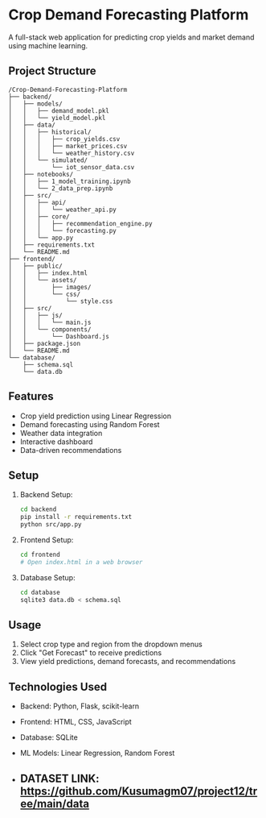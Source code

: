 # Crop Demand Forecasting Platform

A full-stack web application for predicting crop yields and market demand using machine learning.

## Project Structure

```
/Crop-Demand-Forecasting-Platform
├── backend/
│   ├── models/
│   │   ├── demand_model.pkl
│   │   └── yield_model.pkl
│   ├── data/
│   │   ├── historical/
│   │   │   ├── crop_yields.csv
│   │   │   ├── market_prices.csv
│   │   │   └── weather_history.csv
│   │   └── simulated/
│   │       └── iot_sensor_data.csv
│   ├── notebooks/
│   │   ├── 1_model_training.ipynb
│   │   └── 2_data_prep.ipynb
│   ├── src/
│   │   ├── api/
│   │   │   └── weather_api.py
│   │   ├── core/
│   │   │   ├── recommendation_engine.py
│   │   │   └── forecasting.py
│   │   └── app.py
│   ├── requirements.txt
│   └── README.md
├── frontend/
│   ├── public/
│   │   ├── index.html
│   │   └── assets/
│   │       ├── images/
│   │       └── css/
│   │           └── style.css
│   ├── src/
│   │   ├── js/
│   │   │   └── main.js
│   │   └── components/
│   │       └── Dashboard.js
│   ├── package.json
│   └── README.md
└── database/
    ├── schema.sql
    └── data.db
```

## Features

- Crop yield prediction using Linear Regression
- Demand forecasting using Random Forest
- Weather data integration
- Interactive dashboard
- Data-driven recommendations

## Setup

1. Backend Setup:
   ```bash
   cd backend
   pip install -r requirements.txt
   python src/app.py
   ```

2. Frontend Setup:
   ```bash
   cd frontend
   # Open index.html in a web browser
   ```

3. Database Setup:
   ```bash
   cd database
   sqlite3 data.db < schema.sql
   ```

## Usage

1. Select crop type and region from the dropdown menus
2. Click "Get Forecast" to receive predictions
3. View yield predictions, demand forecasts, and recommendations

## Technologies Used

- Backend: Python, Flask, scikit-learn
- Frontend: HTML, CSS, JavaScript
- Database: SQLite

- ML Models: Linear Regression, Random Forest

- ## DATASET LINK: https://github.com/Kusumagm07/project12/tree/main/data
